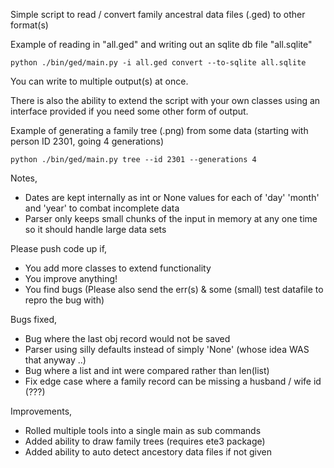 Simple script to read / convert family ancestral data files (.ged) to other format(s)


Example of reading in "all.ged" and writing out an sqlite db file "all.sqlite"
```
python ./bin/ged/main.py -i all.ged convert --to-sqlite all.sqlite
```
You can write to multiple output(s) at once.

There is also the ability to extend the script with your own classes using an interface provided if
you need some other form of output.


Example of generating a family tree (.png) from some data (starting with person ID 2301, going 4 generations)
```
python ./bin/ged/main.py tree --id 2301 --generations 4
```


Notes,
- Dates are kept internally as int or None values for each of 'day' 'month' and 'year' to combat incomplete data
- Parser only keeps small chunks of the input in memory at any one time so it should handle large data sets

Please push code up if,
- You add more classes to extend functionality
- You improve anything!
- You find bugs (Please also send the err(s) & some (small) test datafile to repro the bug with)


Bugs fixed,
- Bug where the last obj record would not be saved
- Parser using silly defaults instead of simply 'None' (whose idea WAS that anyway ..)
- Bug where a list and int were compared rather than len(list)
- Fix edge case where a family record can be missing a husband / wife id (???)

Improvements,
- Rolled multiple tools into a single main as sub commands
- Added ability to draw family trees (requires ete3 package)
- Added ability to auto detect ancestory data files if not given
